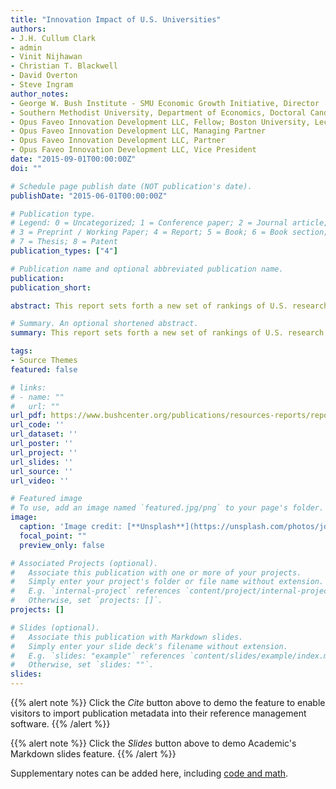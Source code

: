 ```yaml
---
title: "Innovation Impact of U.S. Universities"
authors:
- J.H. Cullum Clark
- admin
- Vinit Nijhawan
- Christian T. Blackwell
- David Overton
- Steve Ingram
author_notes:
- George W. Bush Institute - SMU Economic Growth Initiative, Director
- Southern Methodist University, Department of Economics, Doctoral Candidate
- Opus Faveo Innovation Development LLC, Fellow; Boston University, Lecturer
- Opus Faveo Innovation Development LLC, Managing Partner
- Opus Faveo Innovation Development LLC, Partner
- Opus Faveo Innovation Development LLC, Vice President
date: "2015-09-01T00:00:00Z"
doi: ""

# Schedule page publish date (NOT publication's date).
publishDate: "2015-06-01T00:00:00Z"

# Publication type.
# Legend: 0 = Uncategorized; 1 = Conference paper; 2 = Journal article;
# 3 = Preprint / Working Paper; 4 = Report; 5 = Book; 6 = Book section;
# 7 = Thesis; 8 = Patent
publication_types: ["4"]

# Publication name and optional abbreviated publication name.
publication: 
publication_short: 

abstract: This report sets forth a new set of rankings of U.S. research universities and research institutions for innovation impact. We rank institutions for overall innovation output and separately for productivity in converting research inputs measured in terms of research spending to output. Our aim in publishing rankings is to highlight high- performing institutions — particularly stand-out performers in innovation impact productivity — so that other institutions, as well as policy makers and other leaders, can learn from their example. We also look closely at why some universities are exceptionally productive in generating innovation impact through their research activities.

# Summary. An optional shortened abstract.
summary: This report sets forth a new set of rankings of U.S. research universities and research institutions for innovation impact. We rank institutions for overall innovation output and separately for productivity in converting research inputs measured in terms of research spending to output. Our aim in publishing rankings is to highlight high- performing institutions — particularly stand-out performers in innovation impact productivity — so that other institutions, as well as policy makers and other leaders, can learn from their example. We also look closely at why some universities are exceptionally productive in generating innovation impact through their research activities.

tags:
- Source Themes
featured: false

# links:
# - name: ""
#   url: ""
url_pdf: https://www.bushcenter.org/publications/resources-reports/reports/universities-innovation-impact.html
url_code: ''
url_dataset: ''
url_poster: ''
url_project: ''
url_slides: ''
url_source: ''
url_video: ''

# Featured image
# To use, add an image named `featured.jpg/png` to your page's folder. 
image:
  caption: 'Image credit: [**Unsplash**](https://unsplash.com/photos/jdD8gXaTZsc)'
  focal_point: ""
  preview_only: false

# Associated Projects (optional).
#   Associate this publication with one or more of your projects.
#   Simply enter your project's folder or file name without extension.
#   E.g. `internal-project` references `content/project/internal-project/index.md`.
#   Otherwise, set `projects: []`.
projects: []

# Slides (optional).
#   Associate this publication with Markdown slides.
#   Simply enter your slide deck's filename without extension.
#   E.g. `slides: "example"` references `content/slides/example/index.md`.
#   Otherwise, set `slides: ""`.
slides: 
---
```


{{% alert note %}}
Click the *Cite* button above to demo the feature to enable visitors to import publication metadata into their reference management software.
{{% /alert %}}

{{% alert note %}}
Click the *Slides* button above to demo Academic's Markdown slides feature.
{{% /alert %}}

Supplementary notes can be added here, including [code and math](https://sourcethemes.com/academic/docs/writing-markdown-latex/).
